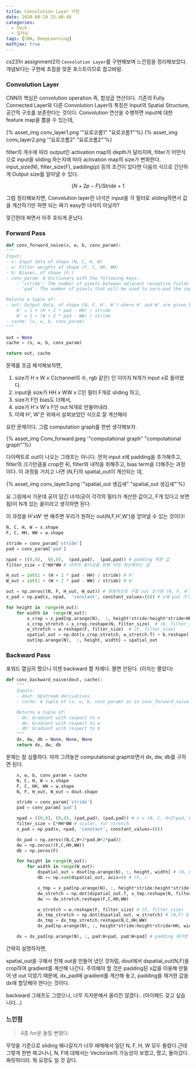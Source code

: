 ```yaml
---
title: Convolution Layer 구현
date: 2020-08-29 15:40:48
categories:
  - Tech
  - 딥러닝
tags: [CNN, DeepLearning]
mathjax: true
---
```


cs231n assignment2의 `Convolution Layer`를 구현해보며 느낀점을 정리해보았다.
개념보다는 구현에 초점을 맞춘 포스트이므로 참고바람.

### Convolution Layer

CNN의 핵심은 convolution operation 즉, 합성곱 연산이다. 기존의 Fully Connected Layer와 다른 Convolution Layer의 특징은 Input의 Spatial Structure, 공간적 구조를 보존한다는 것이다. Convolution 연산을 수행하면 input에 대한 feature map을 뽑을 수 있는데,

{% asset_img conv_layer1.png '"요로코롬1" "요로코롬1"'%}
{% asset_img conv_layer2.png '"요로코롬2" "요로코롬2"'%}

filter의 개수에 따라 output인 activation map의 depth가 달라지며, filter가 어떤식으로 input을 sliding 하는지에 따라 activation map의 size가 변화한다. input_size(N), filter_size(F), padding(p) 등의 조건이 있다면 다음의 식으로 간단하게 Output size를 알아낼 수 있다.

$$(N + 2p - F) / Stride + 1 $$

그럼 정리해보자면,
Convolution layer란 녀석은 input을 각 필터로 sliding하면서 값을 계산하기만 하면 되는 짜기 easy한 녀석이 아닐까?

맞긴한데 짜면서 아주 호되게 혼났다.

### Forward Pass

```python
def conv_forward_naive(x, w, b, conv_param):
"""
Input:
- x: Input data of shape (N, C, H, W)
- w: Filter weights of shape (F, C, HH, WW)
- b: Biases, of shape (F,)
- conv_param: A dictionary with the following keys:
	- 'stride': The number of pixels between adjacent receptive fields in the horizontal and vertical directions.
	- 'pad': The number of pixels that will be used to zero-pad the input.

Returns a tuple of:
- out: Output data, of shape (N, F, H', W') where H' and W' are given by
	H' = 1 + (H + 2 * pad - HH) / stride
	W' = 1 + (W + 2 * pad - WW) / stride
- cache: (x, w, b, conv_param)
"""

out = None
cache = (x, w, b, conv_param)

return out, cache
```

문제를 조금 해석해보자면,

1. size가 H x W x C(channel의 수, rgb 같은) 인 이미지 N개가 input x로 들어왔다.
2. input을 size가 HH x WW x C인 필터 F개로 sliding 하고,
3. size가 F인 bias도 더해서,
4. size가 H'x W'x F인 out N개로 만들어내라.
5. 이때 H', W'은 위에서 살펴보았던 식으로 잘 계산해라

요런 문제이다.
그럼 computation graph를 한번 생각해보자.

{% asset_img Conv_forward.jpeg '"computational graph" "computational graph"'%}

다이렉트로 out이 나오는 그래프는 아니다.
먼저 input x에 padding을 추가해주고, filter의 크기만큼을 crop한 뒤, filter와 내적을 취해주고, bias term을 더해주는 과정이다.
이 과정을 거치고 나면 (N,F)의 spatial_out이 계산되는 데,

{% asset_img conv_layer3.png '"spatial_out 생김새" "spatial_out 생김새"'%}

요 그림에서 가운데 공이 담긴 녀석(공이 각각의 필터가 계산한 값이고, F개 있다고 보면 됨)이 N개 있는 꼴이라고 생각하면 된다.

이 과정을 H'xW' 번 해주면 우리가 원하는 out(N,F,H',W')을 얻어낼 수 있는 것이다!

```python
N, C, H, W = x.shape
F, C, HH, WW = w.shape

stride = conv_param['stride']
pad = conv_param['pad']

npad = ((0,0),  (0,0),  (pad,pad),  (pad,pad)) # padding 위한 값
filter_size = C*HH*WW # 내적의 용이성을 위해 미리 계산해두는 값

H_out = int(1 + (H + 2 * pad - HH) / stride) # H'
W_out = int(1 + (W + 2 * pad - WW) / stride) # W'

out = np.zeros((N, F, H_out, W_out)) # 최종적으로 구할 out 초기화 (N, F, H', W')
x_pad = np.pad(x, npad,  'constant', constant_values=(0)) # x에 pad 크기만큼 zero-padding

for height in  range(H_out):
	for width in  range(W_out):
		x_crop = x_pad[np.arange(N),  :, height*stride:height*stride+HH, width*stride:width*stride+WW]  # x에서 (N,C,HH,WW)크기만큼을 crop
		x_crop_stretch = x_crop.reshape(N, filter_size)  # (N, filter_size)
		w_stretch = w.reshape(F, filter_size)  # (F, filter_size)
		spatial_out = np.dot(x_crop_stretch, w_stretch.T) + b.reshape((1,F)) # (N,F)
		out[np.arange(N),  :, height, width] = spatial_out
```

### Backward Pass

포워드 열심히 짰으니 이젠 backward 짤 차례다.
쫄면 안된다. (이자는 쫄았다)

```python
def conv_backward_naive(dout, cache):
    """
    Inputs:
    - dout: Upstream derivatives.
    - cache: A tuple of (x, w, b, conv_param) as in conv_forward_naive

    Returns a tuple of:
    - dx: Gradient with respect to x
    - dw: Gradient with respect to w
    - db: Gradient with respect to b
    """
    dx, dw, db = None, None, None
    return dx, dw, db
```

문제는 참 심플하다.
아까 그려놓은 computational graph보면서 dx, dw, db를 구하면 된다.

```python
	x, w, b, conv_param = cache
	N, C, H, W = x.shape
	F, C, HH, WW = w.shape
	N, F, H_out, W_out = dout.shape

	stride = conv_param['stride']
	pad = conv_param['pad']

	npad = ((0,0), (0,0), (pad,pad), (pad,pad)) # x = (N, C, H+2*pad, W+2*pad)
	filter_size = C*HH*WW # scalar, for stretch
	x_pad = np.pad(x, npad, 'constant', constant_values=(0))

	dx_pad = np.zeros((N,C,H+2*pad,W+2*pad))
	dw = np.zeros((F,C,HH,WW))
	db = np.zeros(F)

	for height in range(H_out):
		for width in range(W_out):
			dspatial_out = dout[np.arange(N), :, height, width] # (N, F)
			db += np.sum(dspatial_out, axis=0) # (F, )

			x_tmp = x_pad[np.arange(N), :, height*stride:height*stride+HH, width*stride:width*stride+WW] # (N, C, HH, WW)
			dw_stretch = np.dot(dspatial_out.T, x_tmp.reshape(N, filter_size)) # (N,F).T @ (N,filter_size) = (F, filter_size)
			dw += dw_stretch.reshape(F,C,HH,WW)

			w_stretch = w.reshape(F, filter_size) # (F, filter_size)
			dx_tmp_stretch = np.dot(dspatial_out, w_stretch) # (N,F) @ (F,filter_size) = (N, filter_size)
			dx_tmp = dx_tmp_stretch.reshape(N,C,HH,WW)
			dx_pad[np.arange(N), :, height*stride:height*stride+HH, width*stride:width*stride+WW] += dx_tmp

	dx = dx_pad[np.arange(N), :, pad:H+pad, pad:W+pad] # padding 제거한 값
```

간략히 설명하자면,

spatial_out을 구해서 전체 out을 만들어 냈던 것처럼, dout에서 dspatial_out(N,F)을 crop하여 gradient를 계산해 나간다. 주의해야 할 것은 padding된 x값을 이용해 만들어 낸 out 이었기 때문에, dx_pad에 gradient를 계산해 놓고, padding을 제거한 값을 dx에 할당해야 한다는 것이다.

backward 그래프도 그렸으나, 너무 지저분해서 올리진 않겠다..
(아이패드 갖고 싶습니다...)

### 느낀점

> 4중 for문 돌릴 뻔했다.

무엇을 기준으로 sliding 해나갈지가 너무 애매해서 일단 N, F, H, W 모두 돌렸다.근데 그렇게 한번 짜고나니, N, F에 대해서는 Vectorize의 가능성이 보였고, 짰고, 돌아갔다. 짜릿하더라. 뭐 요정도 일 것 같다.
